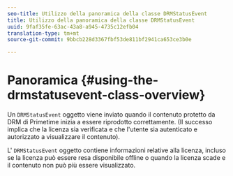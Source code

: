 ```yaml
---
seo-title: Utilizzo della panoramica della classe DRMStatusEvent
title: Utilizzo della panoramica della classe DRMStatusEvent
uuid: 9faf35fe-63ac-43a8-a945-4735c12efb04
translation-type: tm+mt
source-git-commit: 9bbcb228d3367fbf53de811bf2941ca653ce3b0e

---
```



# Panoramica {#using-the-drmstatusevent-class-overview}

Un `DRMStatusEvent` oggetto viene inviato quando il contenuto protetto da DRM di Primetime inizia a essere riprodotto correttamente. (Il successo implica che la licenza sia verificata e che l&#39;utente sia autenticato e autorizzato a visualizzare il contenuto).

L&#39; `DRMStatusEvent` oggetto contiene informazioni relative alla licenza, incluso se la licenza può essere resa disponibile offline o quando la licenza scade e il contenuto non può più essere visualizzato.
